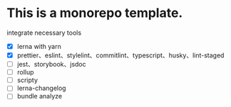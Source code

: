 # This is a monorepo template.

integrate necessary tools

- [x] lerna with yarn
- [x] prettier、eslint、stylelint、commitlint、typescript、husky、lint-staged
- [ ] jest、storybook、jsdoc
- [ ] rollup
- [ ] scripty
- [ ] lerna-changelog
- [ ] bundle analyze
